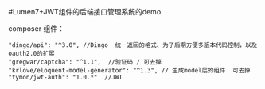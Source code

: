 #Lumen7+JWT组件的后端接口管理系统的demo

composer 组件：

    "dingo/api": "^3.0", //Dingo  统一返回的格式、为了后期方便多版本代码控制，以及oauth2.0的扩展
    "gregwar/captcha": "^1.1",  //验证码 / 可去掉
    "krlove/eloquent-model-generator": "^1.3", // 生成model层的组件  可去掉
    "tymon/jwt-auth": "1.0.*"  //JWT 
